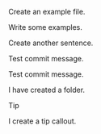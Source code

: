 Create an example file.

Write some examples.

Create another sentence.

Test commit message.

Test commit message.

I have created a folder.

> [!tip]
> I create a tip callout.


